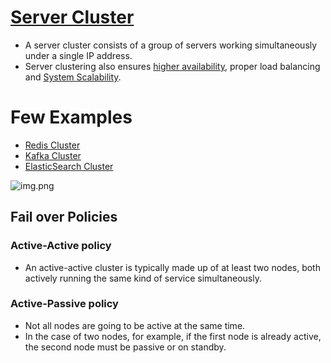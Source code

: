 # [Server Cluster](https://www.racksolutions.com/news/blog/server-cluster-how-it-works/)
- A server cluster consists of a group of servers working simultaneously under a single IP address.
- Server clustering also ensures [higher availability](HighAvailability.md), proper load balancing and [System Scalability](Scalability.md).

# Few Examples
- [Redis Cluster](../5_Redis#sharding-supported-using-redis-cluster)
- [Kafka Cluster](../4_MessageBrokers/Kafka.md#basic-architecture-of-kafka-cluster)
- [ElasticSearch Cluster](../3_DatabaseComponents/ElasticSearch#elasticsearch-cluster)

![img.png](../10_Others_assests/server_cluster_img.png)

## Fail over Policies

### Active-Active policy
- An active-active cluster is typically made up of at least two nodes, both actively running the same kind of service simultaneously.

### Active-Passive policy
- Not all nodes are going to be active at the same time.
- In the case of two nodes, for example, if the first node is already active, the second node must be passive or on standby.